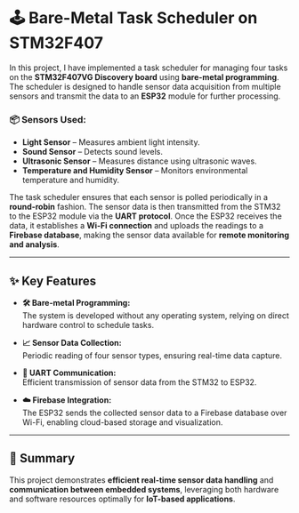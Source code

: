 # 🕹️ Bare-Metal Task Scheduler on STM32F407

In this project, I have implemented a task scheduler for managing four tasks on the **STM32F407VG Discovery board** using **bare-metal programming**. The scheduler is designed to handle sensor data acquisition from multiple sensors and transmit the data to an **ESP32** module for further processing.

### 📦 Sensors Used:
- **Light Sensor** – Measures ambient light intensity.  
- **Sound Sensor** – Detects sound levels.  
- **Ultrasonic Sensor** – Measures distance using ultrasonic waves.  
- **Temperature and Humidity Sensor** – Monitors environmental temperature and humidity.

The task scheduler ensures that each sensor is polled periodically in a **round-robin** fashion. The sensor data is then transmitted from the STM32 to the ESP32 module via the **UART protocol**. Once the ESP32 receives the data, it establishes a **Wi-Fi connection** and uploads the readings to a **Firebase database**, making the sensor data available for **remote monitoring and analysis**.

---

## ✨ Key Features

- **🛠️ Bare-metal Programming:**  
  The system is developed without any operating system, relying on direct hardware control to schedule tasks.

- **📈 Sensor Data Collection:**  
  Periodic reading of four sensor types, ensuring real-time data capture.

- **🔄 UART Communication:**  
  Efficient transmission of sensor data from the STM32 to ESP32.

- **☁️ Firebase Integration:**  
  The ESP32 sends the collected sensor data to a Firebase database over Wi-Fi, enabling cloud-based storage and visualization.

---

## 📌 Summary

This project demonstrates **efficient real-time sensor data handling** and **communication between embedded systems**, leveraging both hardware and software resources optimally for **IoT-based applications**.
